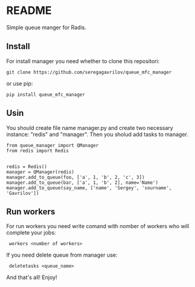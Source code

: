 # README 

Simple queue manger for Radis.


## Install

For install manager you need whether to clone this repositori:

```
git clone https://github.com/seregagavrilov/queue_mfc_manager
```

or use pip:

```
pip install queue_mfc_manager
```
## Usin                   
You should create file name manager.py and create two necessary instance: "redis" and "manager". 
Then you sholud add tasks to manager.
                  
```
from queue_manager import QManager
from redis import Redis


redis = Redis()
manager = QManager(redis)
manager.add_to_queue(foo, ['a', 1, 'b', 2, 'c', 3])
manager.add_to_queue(bar, ['a', 1, 'b', 2], name='Name')
manager.add_to_queue(say_name, ['name', 'Sergey', 'sourname', 'Gavrilov'])
```
## Run workers
For run workers you need write comand with nomber of workers who will complete your jobs:
```
 workers <number of workers>
```
If you need delete queue from manager use:
```
 deletetasks <queue_name>
```
And that's all! Enjoy!
